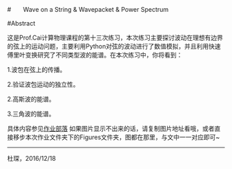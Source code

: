 #　　Wave on a String & Wavepacket & Power Spectrum

#Abstract

这是Prof.Cai计算物理课程的第十三次练习，本次练习主要探讨波动在理想有边界的弦上的运动问题，主要利用Python对弦的波动进行了数值模拟，并且利用快速傅里叶变换研究了不同类型波的能谱。在本次练习中，你将看到：

1.波包在弦上的传播。

2.验证波包运动的独立性。

2.高斯波的能谱。

3.三角波的能谱。

具体内容参见[作业部落](https://www.zybuluo.com/Chenducvke/note/605018)
如果图片显示不出来的话，请复制图片地址看哦，或者直接移步本次作业文件夹下的Figures文件夹，图都在那里，与文中一一对应即可~

***
杜琛，2016/12/18
